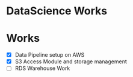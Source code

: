 # DataScience Works


# Works
- [x] Data Pipeline setup on AWS
- [x] S3 Access Module and storage management
- [ ] RDS Warehouse Work
